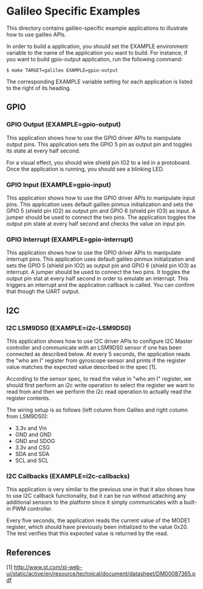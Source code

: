 Galileo Specific Examples
=========================

This directory contains galileo-specific example applications to illustrate
how to use galileo APIs.

In order to build a application, you should set the EXAMPLE environment
variable to the name of the application you want to build. For instance, if
you want to build gpio-output application, run the following command:

```
$ make TARGET=galileo EXAMPLE=gpio-output
```

The corresponding EXAMPLE variable setting for each application is
listed to the right of its heading.

GPIO
----

### GPIO Output (EXAMPLE=gpio-output)

This application shows how to use the GPIO driver APIs to manipulate output
pins. This application sets the GPIO 5 pin as output pin and toggles its
state at every half second.

For a visual effect, you should wire shield pin IO2 to a led in a protoboard.
Once the application is running, you should see a blinking LED.

### GPIO Input (EXAMPLE=gpio-input)

This application shows how to use the GPIO driver APIs to manipulate
input pins. This application uses default galileo pinmux
initialization and sets the GPIO 5 (shield pin IO2) as output pin and
GPIO 6 (shield pin IO3) as input. A jumper should be used to connect
the two pins. The application toggles the output pin state at every
half second and checks the value on input pin.

### GPIO Interrupt (EXAMPLE=gpio-interrupt)

This application shows how to use the GPIO driver APIs to manipulate
interrupt pins. This application uses default galileo pinmux
initialization and sets the GPIO 5 (shield pin IO2) as output pin and
GPIO 6 (shield pin IO3) as interrupt. A jumper should be used to
connect the two pins. It toggles the output pin stat at every half
second in order to emulate an interrupt. This triggers an interrupt
and the application callback is called. You can confirm that though
the UART output.

I2C
---

### I2C LSM9DS0 (EXAMPLE=i2c-LSM9DS0)

This application shows how to use I2C driver APIs to configure I2C
Master controller and communicate with an LSM9DS0 sensor if one has
been connected as described below. At every 5 seconds, the application
reads the "who am I" register from gyroscope sensor and prints if the
register value matches the expected value described in the spec [1].

According to the sensor spec, to read the value in "who am I" register, we
should first perform an i2c write operation to select the register we want
to read from and then we perform the i2c read operation to actually read
the register contents.

The wiring setup is as follows (left column from Galileo and right column from LSM9DS0):
- 3.3v and Vin
- GND  and GND
- GND  and SDOG
- 3.3v and CSG
- SDA  and SDA
- SCL  and SCL

### I2C Callbacks (EXAMPLE=i2c-callbacks)

This application is very similar to the previous one in that it also
shows how to use I2C callback functionality, but it can be run without
attaching any additional sensors to the platform since it simply
communicates with a built-in PWM controller.

Every five seconds, the application reads the current value of the
MODE1 register, which should have previously been initialized to the
value 0x20. The test verifies that this expected value is returned by
the read.

References
----------

[1] http://www.st.com/st-web-ui/static/active/en/resource/technical/document/datasheet/DM00087365.pdf

